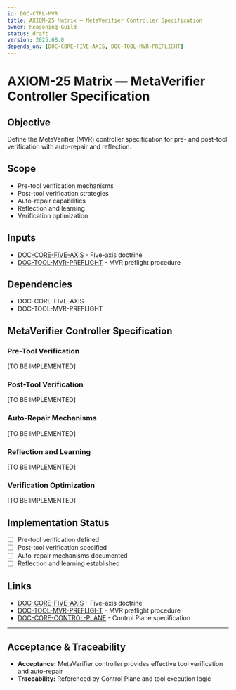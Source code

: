 ```yaml
---
id: DOC-CTRL-MVR
title: AXIOM-25 Matrix — MetaVerifier Controller Specification
owner: Reasoning Guild
status: draft
version: 2025.08.0
depends_on: [DOC-CORE-FIVE-AXIS, DOC-TOOL-MVR-PREFLIGHT]
---
```


# AXIOM-25 Matrix — MetaVerifier Controller Specification

## Objective
Define the MetaVerifier (MVR) controller specification for pre- and post-tool verification with auto-repair and reflection.

## Scope
- Pre-tool verification mechanisms
- Post-tool verification strategies
- Auto-repair capabilities
- Reflection and learning
- Verification optimization

## Inputs
- [DOC-CORE-FIVE-AXIS](/docs/core/five_axis_doctrine.md) - Five-axis doctrine
- [DOC-TOOL-MVR-PREFLIGHT](/docs/tooling/mvr_preflight_procedure.md) - MVR preflight procedure

## Dependencies
- DOC-CORE-FIVE-AXIS
- DOC-TOOL-MVR-PREFLIGHT

## MetaVerifier Controller Specification

### Pre-Tool Verification
[TO BE IMPLEMENTED]

### Post-Tool Verification
[TO BE IMPLEMENTED]

### Auto-Repair Mechanisms
[TO BE IMPLEMENTED]

### Reflection and Learning
[TO BE IMPLEMENTED]

### Verification Optimization
[TO BE IMPLEMENTED]

## Implementation Status
- [ ] Pre-tool verification defined
- [ ] Post-tool verification specified
- [ ] Auto-repair mechanisms documented
- [ ] Reflection and learning established

## Links
- [DOC-CORE-FIVE-AXIS](/docs/core/five_axis_doctrine.md) - Five-axis doctrine
- [DOC-TOOL-MVR-PREFLIGHT](/docs/tooling/mvr_preflight_procedure.md) - MVR preflight procedure
- [DOC-CORE-CONTROL-PLANE](/docs/core/control_plane_spec.md) - Control Plane specification

---

## Acceptance & Traceability
- **Acceptance:** MetaVerifier controller provides effective tool verification and auto-repair
- **Traceability:** Referenced by Control Plane and tool execution logic